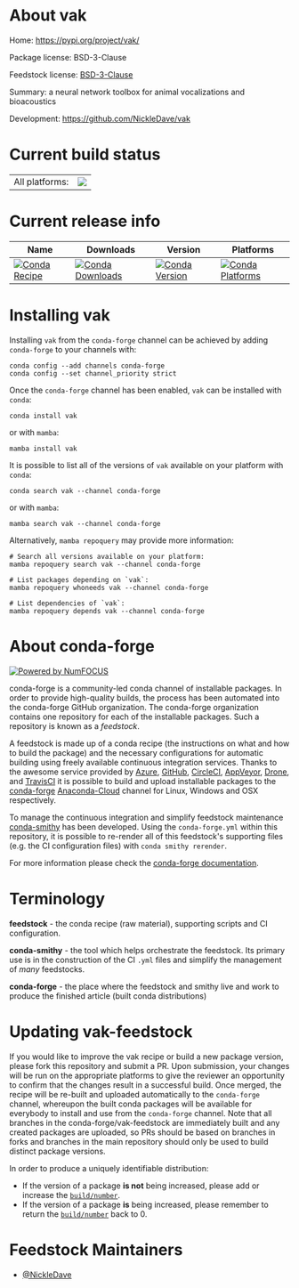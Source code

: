 About vak
=========

Home: https://pypi.org/project/vak/

Package license: BSD-3-Clause

Feedstock license: [BSD-3-Clause](https://github.com/conda-forge/vak-feedstock/blob/main/LICENSE.txt)

Summary: a neural network toolbox for animal vocalizations and bioacoustics

Development: https://github.com/NickleDave/vak

Current build status
====================


<table><tr><td>All platforms:</td>
    <td>
      <a href="https://dev.azure.com/conda-forge/feedstock-builds/_build/latest?definitionId=14942&branchName=main">
        <img src="https://dev.azure.com/conda-forge/feedstock-builds/_apis/build/status/vak-feedstock?branchName=main">
      </a>
    </td>
  </tr>
</table>

Current release info
====================

| Name | Downloads | Version | Platforms |
| --- | --- | --- | --- |
| [![Conda Recipe](https://img.shields.io/badge/recipe-vak-green.svg)](https://anaconda.org/conda-forge/vak) | [![Conda Downloads](https://img.shields.io/conda/dn/conda-forge/vak.svg)](https://anaconda.org/conda-forge/vak) | [![Conda Version](https://img.shields.io/conda/vn/conda-forge/vak.svg)](https://anaconda.org/conda-forge/vak) | [![Conda Platforms](https://img.shields.io/conda/pn/conda-forge/vak.svg)](https://anaconda.org/conda-forge/vak) |

Installing vak
==============

Installing `vak` from the `conda-forge` channel can be achieved by adding `conda-forge` to your channels with:

```
conda config --add channels conda-forge
conda config --set channel_priority strict
```

Once the `conda-forge` channel has been enabled, `vak` can be installed with `conda`:

```
conda install vak
```

or with `mamba`:

```
mamba install vak
```

It is possible to list all of the versions of `vak` available on your platform with `conda`:

```
conda search vak --channel conda-forge
```

or with `mamba`:

```
mamba search vak --channel conda-forge
```

Alternatively, `mamba repoquery` may provide more information:

```
# Search all versions available on your platform:
mamba repoquery search vak --channel conda-forge

# List packages depending on `vak`:
mamba repoquery whoneeds vak --channel conda-forge

# List dependencies of `vak`:
mamba repoquery depends vak --channel conda-forge
```


About conda-forge
=================

[![Powered by
NumFOCUS](https://img.shields.io/badge/powered%20by-NumFOCUS-orange.svg?style=flat&colorA=E1523D&colorB=007D8A)](https://numfocus.org)

conda-forge is a community-led conda channel of installable packages.
In order to provide high-quality builds, the process has been automated into the
conda-forge GitHub organization. The conda-forge organization contains one repository
for each of the installable packages. Such a repository is known as a *feedstock*.

A feedstock is made up of a conda recipe (the instructions on what and how to build
the package) and the necessary configurations for automatic building using freely
available continuous integration services. Thanks to the awesome service provided by
[Azure](https://azure.microsoft.com/en-us/services/devops/), [GitHub](https://github.com/),
[CircleCI](https://circleci.com/), [AppVeyor](https://www.appveyor.com/),
[Drone](https://cloud.drone.io/welcome), and [TravisCI](https://travis-ci.com/)
it is possible to build and upload installable packages to the
[conda-forge](https://anaconda.org/conda-forge) [Anaconda-Cloud](https://anaconda.org/)
channel for Linux, Windows and OSX respectively.

To manage the continuous integration and simplify feedstock maintenance
[conda-smithy](https://github.com/conda-forge/conda-smithy) has been developed.
Using the ``conda-forge.yml`` within this repository, it is possible to re-render all of
this feedstock's supporting files (e.g. the CI configuration files) with ``conda smithy rerender``.

For more information please check the [conda-forge documentation](https://conda-forge.org/docs/).

Terminology
===========

**feedstock** - the conda recipe (raw material), supporting scripts and CI configuration.

**conda-smithy** - the tool which helps orchestrate the feedstock.
                   Its primary use is in the construction of the CI ``.yml`` files
                   and simplify the management of *many* feedstocks.

**conda-forge** - the place where the feedstock and smithy live and work to
                  produce the finished article (built conda distributions)


Updating vak-feedstock
======================

If you would like to improve the vak recipe or build a new
package version, please fork this repository and submit a PR. Upon submission,
your changes will be run on the appropriate platforms to give the reviewer an
opportunity to confirm that the changes result in a successful build. Once
merged, the recipe will be re-built and uploaded automatically to the
`conda-forge` channel, whereupon the built conda packages will be available for
everybody to install and use from the `conda-forge` channel.
Note that all branches in the conda-forge/vak-feedstock are
immediately built and any created packages are uploaded, so PRs should be based
on branches in forks and branches in the main repository should only be used to
build distinct package versions.

In order to produce a uniquely identifiable distribution:
 * If the version of a package **is not** being increased, please add or increase
   the [``build/number``](https://docs.conda.io/projects/conda-build/en/latest/resources/define-metadata.html#build-number-and-string).
 * If the version of a package **is** being increased, please remember to return
   the [``build/number``](https://docs.conda.io/projects/conda-build/en/latest/resources/define-metadata.html#build-number-and-string)
   back to 0.

Feedstock Maintainers
=====================

* [@NickleDave](https://github.com/NickleDave/)


